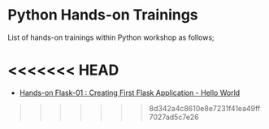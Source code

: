 # Python Hands-on Trainings

List of hands-on trainings within Python workshop as follows;

<<<<<<< HEAD
=======
- [Hands-on Flask-01 : Creating First Flask Application - Hello World](./flask-01-hello-world-app-on-ec2-linux2/README.md)

>>>>>>> 8d342a4c8610e8e7231f41ea49ff7027ad5c7e26
